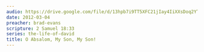 ```yaml
---
audio: https://drive.google.com/file/d/13hpb7i9TT5XFC21jIay4IiXXsDoq2YT0/view
date: 2012-03-04
preacher: brad-evans
scripture: 2 Samuel 18:33
series: the-life-of-david
title: O Absalom, My Son, My Son!
---
```

